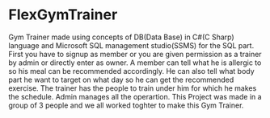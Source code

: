 # FlexGymTrainer
Gym Trainer made using concepts of DB(Data Base) in C#(C Sharp) language and Microsoft SQL management studio(SSMS) for the SQL part.
First you have to signup as member or you are given permission as a trainer by admin or directly enter as owner.
A member can tell what he is allergic to so his meal can be recommended accordingly.
He can also tell what body part he want to target on what day so he can get the recommended exercise.
The trainer has the people to train under him for which he makes the schedule.
Admin manages all the operartion.
This Project was made in a group of 3 people and we all worked toghter to make this Gym Trainer.
